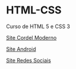 # HTML-CSS
 Curso de HTML 5 e CSS 3
<p><a href="https://caiosenaf15.github.io/HTML-CSS/desafios/M%C3%B3dulo%202/d012/d012.html" target="_blank" >Site Cordel Moderno</a></p>
<p><a href="https://caiosenaf15.github.io/HTML-CSS/desafios/M%C3%B3dulo%202/d010/d010.html" target="_blank">Site Android</a></p>
<p><a href="https://caiosenaf15.github.io/HTML-CSS/desafios/M%C3%B3dulo%204/d013/d013.html">Site Redes Sociais</a></p>